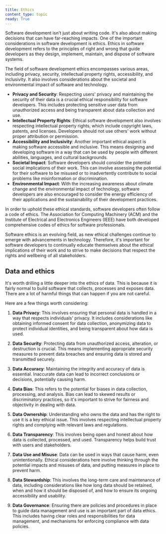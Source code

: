 ```yaml
---
title: Ethics
content_type: topic 
ready: True 
---
```


Software development isn't just about writing code. It's also about making decisions that can have far-reaching impacts. One of the important considerations in software development is ethics. Ethics in software development refers to the principles of right and wrong that guide developers as they design, implement, maintain, and dispose of software systems.

The field of software development ethics encompasses various areas, including privacy, security, intellectual property rights, accessibility, and inclusivity. It also involves considerations about the societal and environmental impact of software and technology.

- **Privacy and Security**: Respecting users' privacy and maintaining the security of their data is a crucial ethical responsibility for software developers. This includes protecting sensitive user data from unauthorized access and being transparent about data collection and use.
- **Intellectual Property Rights**: Ethical software development also involves respecting intellectual property rights, which include copyright laws, patents, and licenses. Developers should not use others' work without proper attribution or permission.
- **Accessibility and Inclusivity**: Another important ethical aspect is making software accessible and inclusive. This means designing and developing software in a way that can be used by people with different abilities, languages, and cultural backgrounds.
- **Societal Impact**: Software developers should consider the potential social implications of their work. This can involve assessing the potential for their software to be misused or to inadvertently contribute to social problems like misinformation or discrimination.
- **Environmental Impact**: With the increasing awareness about climate change and the environmental impact of technology, software developers are also encouraged to consider the energy efficiency of their applications and the sustainability of their development practices.

In order to uphold these ethical standards, software developers often follow a code of ethics. The Association for Computing Machinery (ACM) and the Institute of Electrical and Electronics Engineers (IEEE) have both developed comprehensive codes of ethics for software professionals.

Software ethics is an evolving field, as new ethical challenges continue to emerge with advancements in technology. Therefore, it's important for software developers to continually educate themselves about the ethical implications of their work and to strive to make decisions that respect the rights and wellbeing of all stakeholders.


## Data and ethics

It's worth drilling a little deeper into the ethics of data. This is because it is fairly normal to build software that collects, processes and exposes data. There are a lot of harmful things that can happen if you are not careful.

Here are a few things worth considering:

1. **Data Privacy**: This involves ensuring that personal data is handled in a way that respects individuals' privacy. It includes considerations like obtaining informed consent for data collection, anonymizing data to protect individual identities, and being transparent about how data is used.

2. **Data Security**: Protecting data from unauthorized access, alteration, or destruction is crucial. This means implementing appropriate security measures to prevent data breaches and ensuring data is stored and transmitted securely.

3. **Data Accuracy**: Maintaining the integrity and accuracy of data is essential. Inaccurate data can lead to incorrect conclusions or decisions, potentially causing harm.

4. **Data Bias**: This refers to the potential for biases in data collection, processing, and analysis. Bias can lead to skewed results or discriminatory practices, so it's important to strive for fairness and objectivity in dealing with data.

5. **Data Ownership**: Understanding who owns the data and has the right to use it is a key ethical issue. This involves respecting intellectual property rights and complying with relevant laws and regulations.

6. **Data Transparency**: This involves being open and honest about how data is collected, processed, and used. Transparency helps build trust with users and stakeholders.

7. **Data Use and Misuse**: Data can be used in ways that cause harm, even unintentionally. Ethical considerations here involve thinking through the potential impacts and misuses of data, and putting measures in place to prevent harm.

8. **Data Stewardship**: This involves the long-term care and maintenance of data, including considerations like how long data should be retained, when and how it should be disposed of, and how to ensure its ongoing accessibility and usability.

9. **Data Governance**: Ensuring there are policies and procedures in place to guide data management and use is an important part of data ethics. This includes having clear roles and responsibilities for data management, and mechanisms for enforcing compliance with data policies.